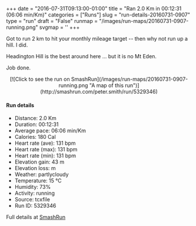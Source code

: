 +++
date = "2016-07-31T09:13:00-01:00"
title = "Ran 2.0 Km in 00:12:31 (06:06 min/Km)"
categories = ["Runs"]
slug = "run-details-20160731-0907"
type = "run"
draft = "False"
runmap = "/images/run-maps/20160731-0907-running.png"
svgmap = '<polyline points="0 68, 5 67, 9 66, 14 65, 17 63, 20 61, 22 60, 34 54, 39 52, 47 49, 51 49, 55 48, 59 47, 62 46, 65 44, 70 42, 71 41, 72 40, 78 38, 81 37, 84 36, 91 35, 99 33, 100 33, 96 35, 95 35, 91 35, 87 37, 81 38, 76 41, 68 44, 67 45, 64 46, 61 47, 60 47, 53 49, 51 50, 50 50, 49 50, 46 51, 45 51, 43 51, 40 52, 39 52, 36 53, 33 54, 33 55">'
+++

Got to run 2 km to hit your monthly mileage target -- then why not run up a hill. I did. 

Headington Hill is the best around here ... but it is no Mt Eden. 

Job done. 

<!--more-->

<center>
[![Click to see the run on SmashRun](/images/run-maps/20160731-0907-running.png "A map of this run")](http://smashrun.com/peter.smith/run/5329346)
</center>

#### Run details

* Distance: 2.0 Km
* Duration: 00:12:31
* Average pace: 06:06 min/Km
* Calories: 180 Cal
* Heart rate (ave): 131 bpm
* Heart rate (max): 131 bpm
* Heart rate (min): 131 bpm
* Elevation gain: 43 m
* Elevation loss:  m
* Weather: partlycloudy
* Temperature: 15 &deg;C
* Humidity: 73%
* Activity: running
* Source: tcxfile
* Run ID: 5329346

Full details at [SmashRun](http://smashrun.com/peter.smith/run/5329346)